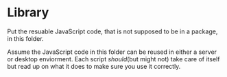 # Library
Put the resuable JavaScript code, that is not supposed to 
be in a package, in this folder. 

Assume the JavaScript code in this folder can be reused
in either a server or desktop enviorment. Each script 
*should*(but might not) take care of itself but read up on what it does
to make sure you use it correctly.


